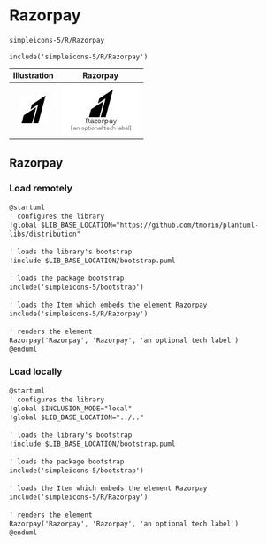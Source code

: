 # Razorpay


```text
simpleicons-5/R/Razorpay
```

```text
include('simpleicons-5/R/Razorpay')
```



| Illustration | Razorpay |
| :---: | :---: |
| ![illustration for Illustration](../../simpleicons-5/R/Razorpay.png) | ![illustration for Razorpay](../../simpleicons-5/R/Razorpay.Local.png) |




## Razorpay

### Load remotely
```plantuml
@startuml
' configures the library
!global $LIB_BASE_LOCATION="https://github.com/tmorin/plantuml-libs/distribution"

' loads the library's bootstrap
!include $LIB_BASE_LOCATION/bootstrap.puml

' loads the package bootstrap
include('simpleicons-5/bootstrap')

' loads the Item which embeds the element Razorpay
include('simpleicons-5/R/Razorpay')

' renders the element
Razorpay('Razorpay', 'Razorpay', 'an optional tech label')
@enduml
```

### Load locally
```plantuml
@startuml
' configures the library
!global $INCLUSION_MODE="local"
!global $LIB_BASE_LOCATION="../.."

' loads the library's bootstrap
!include $LIB_BASE_LOCATION/bootstrap.puml

' loads the package bootstrap
include('simpleicons-5/bootstrap')

' loads the Item which embeds the element Razorpay
include('simpleicons-5/R/Razorpay')

' renders the element
Razorpay('Razorpay', 'Razorpay', 'an optional tech label')
@enduml
```

